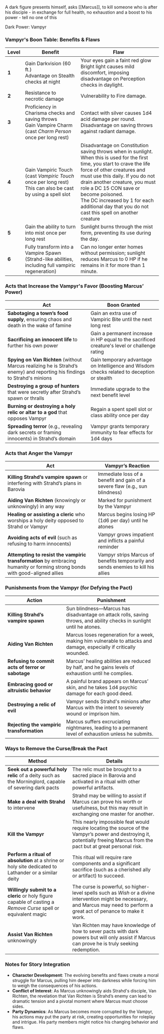 A dark figure presents himself, asks [[Marcus]],  to kill someone who is after his disciple - in exchange for full health, no exhaustion and a boost to his power - tell no one of this


Dark Power: Vampyr


### **Vampyr's Boon Table: Benefits & Flaws**

| **Level** | **Benefit**                                                                                                      | **Flaw**                                                                                                                                                                                                                                                                                                                                                                            |
| --------- | ---------------------------------------------------------------------------------------------------------------- | ----------------------------------------------------------------------------------------------------------------------------------------------------------------------------------------------------------------------------------------------------------------------------------------------------------------------------------------------------------------------------------- |
| **1**     | Gain Darkvision (60 ft.) <br>Advantage on Stealth checks at night                                                | Your eyes gain a faint red glow <br>Bright light causes mild discomfort, imposing disadvantage on Perception checks in daylight.                                                                                                                                                                                                                                                    |
| **2**     | Resistance to necrotic damage                                                                                    | Vulnerability to Fire damage.                                                                                                                                                                                                                                                                                                                                                       |
| **3**     | Proficiency in Charisma checks and saving throws <br>Gain Vampire Charm (cast *Charm Person* once per long rest) | Contact with silver causes 1d4 acid damage per round. <br>Disadvantage on saving throws against radiant damage.                                                                                                                                                                                                                                                                     |
| **4**     | Gain Vampiric Touch (cast *Vampiric Touch* once per long rest) <br>This can also be cast by using a spell slot   | Disadvantage on Constitution saving throws when in sunlight. <br>When this is used for the first time, you start to crave the life force of other creatures and must use this daily. If you do not drain another creature, you must role a DC 15 CON save or become poisoned. <br>The DC increased by 1 for each additional day that you do not cast this spell on another creature |
| **5**     | Gain the ability to turn into mist once per long rest                                                            | Sunlight burns through the mist form, preventing its use during the day.                                                                                                                                                                                                                                                                                                            |
| **6**     | Fully transform into a Vampire Spawn (Strahd-like abilities, including full vampiric regeneration)               | Can no longer enter homes without permission; sunlight reduces Marcus to 0 HP if he remains in it for more than 1 minute.                                                                                                                                                                                                                                                           |



### **Acts that Increase the Vampyr's Favor (Boosting Marcus’ Power)**

|**Act**|**Boon Granted**|
|---|---|
|**Sabotaging a town’s food supply**, ensuring chaos and death in the wake of famine|Gain an extra use of Vampiric Bite until the next long rest|
|**Sacrificing an innocent life** to further his own power|Gain a permanent increase in HP equal to the sacrificed creature's level or challenge rating|
|**Spying on Van Richten** (without Marcus realizing he is Strahd’s enemy) and reporting his findings to Strahd's minions|Gain temporary advantage on Intelligence and Wisdom checks related to deception or stealth|
|**Destroying a group of hunters** that were secretly after Strahd’s spawn or thralls|Immediate upgrade to the next benefit level|
|**Burning or destroying a holy relic or altar to a god** that opposes Vampyr|Regain a spent spell slot or class ability once per day|
|**Spreading terror** (e.g., revealing dark secrets or framing innocents) in Strahd’s domain|Vampyr grants temporary immunity to fear effects for 1d4 days|



### **Acts that Anger the Vampyr**

|**Act**|**Vampyr’s Reaction**|
|---|---|
|**Killing Strahd’s vampire spawn** or interfering with Strahd’s plans in Barovia|Immediate loss of a benefit and gain of a severe flaw (e.g., sun blindness)|
|**Aiding Van Richten** (knowingly or unknowingly) in any way|Marked for punishment by the Vampyr|
|**Healing or assisting a cleric** who worships a holy deity opposed to Strahd or Vampyr|Marcus begins losing HP (1d6 per day) until he atones|
|**Avoiding acts of evil** (such as refusing to harm innocents)|Vampyr grows impatient and inflicts a painful reminder|
|**Attempting to resist the vampiric transformation** by embracing humanity or forming strong bonds with good-aligned allies|Vampyr strips Marcus of benefits temporarily and sends enemies to kill his allies|



### **Punishments from the Vampyr (for Defying the Pact)**

|**Action**|**Punishment**|
|---|---|
|**Killing Strahd’s vampire spawn**|Sun blindness—Marcus has disadvantage on attack rolls, saving throws, and ability checks in sunlight until he atones.|
|**Aiding Van Richten**|Marcus loses regeneration for a week, making him vulnerable to attacks and damage, especially if critically wounded.|
|**Refusing to commit acts of terror or sabotage**|Marcus’ healing abilities are reduced by half, and he gains levels of exhaustion until he complies.|
|**Embracing good or altruistic behavior**|A painful brand appears on Marcus’ skin, and he takes 1d4 psychic damage for each good deed.|
|**Destroying a relic of evil**|Vampyr sends Strahd's minions after Marcus with the intent to severely wound or imprison him.|
|**Rejecting the vampiric transformation**|Marcus suffers excruciating nightmares, leading to a permanent level of exhaustion unless he submits.|



### **Ways to Remove the Curse/Break the Pact**

|**Method**|**Details**|
|---|---|
|**Seek out a powerful holy relic** of a deity such as the Morninglord, capable of severing dark pacts|The relic must be brought to a sacred place in Barovia and activated in a ritual with other powerful artifacts.|
|**Make a deal with Strahd** to intervene|Strahd may be willing to assist if Marcus can prove his worth or usefulness, but this may result in exchanging one master for another.|
|**Kill the Vampyr**|This nearly impossible feat would require locating the source of the Vampyr’s power and destroying it, potentially freeing Marcus from the pact but at great personal risk.|
|**Perform a ritual of absolution** at a shrine or holy site dedicated to Lathander or a similar deity|This ritual will require rare components and a significant sacrifice (such as a cherished ally or artifact) to succeed.|
|**Willingly submit to a cleric** or holy figure capable of casting a _Remove Curse_ spell or equivalent magic|The curse is powerful, so higher-level spells such as _Wish_ or a divine intervention might be necessary, and Marcus may need to perform a great act of penance to make it work.|
|**Assist Van Richten** unknowingly|Van Richten may have knowledge of how to sever pacts with dark powers but will only assist if Marcus can prove he is truly seeking redemption.|




### **Notes for Story Integration**

- **Character Development**: The evolving benefits and flaws create a moral struggle for Marcus, pulling him deeper into darkness while forcing him to weigh the consequences of his actions.
- **Conflict of Interest**: As Marcus unknowingly aids Strahd's disciple, Van Richten, the revelation that Van Richten is Strahd’s enemy can lead to dramatic tension and a pivotal moment where Marcus must choose sides.
- **Party Dynamics**: As Marcus becomes more corrupted by the Vampyr, his actions may put the party at risk, creating opportunities for roleplay and intrigue. His party members might notice his changing behavior and flaws.





